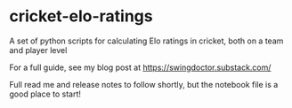 # cricket-elo-ratings
A set of python scripts for calculating Elo ratings in cricket, both on a team and player level

For a full guide, see my blog post at https://swingdoctor.substack.com/

Full read me and release notes to follow shortly, but the notebook file is a good place to start!